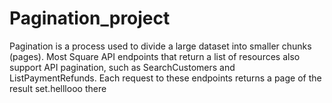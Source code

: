 # Pagination_project
Pagination is a process used to divide a large dataset into smaller chunks (pages). Most Square API endpoints that return a list of resources also support API pagination, such as SearchCustomers and ListPaymentRefunds. Each request to these endpoints returns a page of the result set.helllooo there

